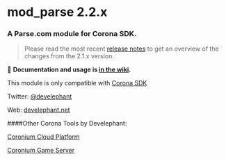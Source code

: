 # mod_parse 2.2.x

### A Parse.com module for Corona SDK.

> Please read the most recent [release notes](https://github.com/develephant/mod_parse/wiki/Release-Notes:-2.2.x) to get an overview of the changes from the 2.1.x version.

:page_facing_up: **Documentation and usage is [in the wiki](https://github.com/develephant/mod_parse/wiki).**

This module is only compatible with [Corona SDK](http://www.coronalabs.com)

Twitter: [@develephant](http://twitter.com/develephant)

Web: [develephant.net](http://develephant.net)

####Other Corona Tools by Develephant:

[Coronium Cloud Platform](http://coronium.io)

[Coronium Game Server](http://coronium.gs)
